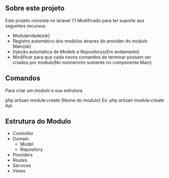 ## Sobre este projeto

Este projeto consiste no laravel 7.1 Modificado para ter suporte aos seguintes recursos:

- Modularidade(ok)
- Registro automático dos modulos atraves do provider do modulo Main(ok)
- Injeção automática de Models e Repositorys(Em andamento)
- Modificar para que cada novos comandos de terminar possam ser criados por modulo(No momemnto somente no componente Main)

## Comandos

Para criar um modulo e sua estrutura 

php artisan module:create {Nome do modulo}
Ex: php artisan module:create Api

## Estrutura do Modulo

- Controller
- Domain
    - Model
    - Repository
- Providers
- Routes
- Services
- Views

